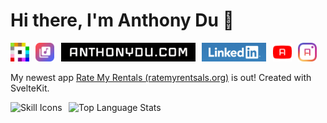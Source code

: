 # Hi there, I'm Anthony Du 👋

[<img src="./assets/Place_2017.svg.png" height="30" />](https://place.anthonydu.com)
&ThinSpace;
[<img src="./assets/AppleMusicRPC.png" height="30" />](https://github.com/anthonydu/Apple-Music-Rich-Presence)
&ThinSpace;
[<img src="./assets/anthonydu.com_2x.jpg" height="30" />](https://www.anthonydu.com)
&ThinSpace;
[<img src="./assets/linkedin.png" height="30" />](https://www.linkedin.com/in/antdu/)
&ThinSpace;
[<img src="./assets/yt-chrome.png" height="30" alt="Amazing YouTube for Chrome" />](https://chromewebstore.google.com/detail/einajlahdjfnkjmhpojahhanmpefcohf)
&ThinSpace;
[<img src="./assets/ig-chrome.png" height="30" alt="Antstagram - Suggestions Remover" />](https://chromewebstore.google.com/detail/pjmfmehedckodidklpgjpiajbgdilebh)

My newest app [Rate My Rentals (ratemyrentsals.org)](https://www.ratemyrentals.org) is out! Created with SvelteKit.

<picture><img height="200" src="https://skillicons.dev/icons?i=java,py,js,ts,c,cpp,html,css,react,nextjs,svelte,tailwind,bash,postgresql,supabase,cloudflare&theme=dark&perline=4" alt="Skill Icons" /></picture>
&ThinSpace;
<picture><img height="200" src="https://github-readme-stats-anthonydu.vercel.app/api/top-langs/?username=anthonydu&layout=compact&langs_count=12&size_weight=0.5&count_weight=0.5&exclude_repo=CPSC221L,CPSC221PA1,CPSC221PA2&hide=racket,makefile" alt="Top Language Stats" /></picture>



<!--
**anthonydu/anthonydu** is a ✨ _special_ ✨ repository because its `README.md` (this file) appears on your GitHub profile.

Here are some ideas to get you started:

- 🔭 I’m currently working on ...
- 🌱 I’m currently learning ...
- 👯 I’m looking to collaborate on ...
- 🤔 I’m looking for help with ...
- 💬 Ask me about ...
- 📫 How to reach me: ...
- 😄 Pronouns: ...
- ⚡ Fun fact: ...
-->

